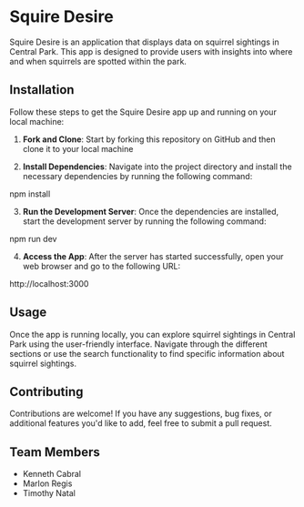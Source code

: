 # Squire Desire

Squire Desire is an application that displays data on squirrel sightings in Central Park. This app is designed to provide users with insights into where and when squirrels are spotted within the park.

## Installation

Follow these steps to get the Squire Desire app up and running on your local machine:

1. **Fork and Clone**: Start by forking this repository on GitHub and then clone it to your local machine


2. **Install Dependencies**: Navigate into the project directory and install the necessary dependencies by running the following command:

npm install


3. **Run the Development Server**: Once the dependencies are installed, start the development server by running the following command:

npm run dev


4. **Access the App**: After the server has started successfully, open your web browser and go to the following URL:

http://localhost:3000

## Usage

Once the app is running locally, you can explore squirrel sightings in Central Park using the user-friendly interface. Navigate through the different sections or use the search functionality to find specific information about squirrel sightings.

## Contributing

Contributions are welcome! If you have any suggestions, bug fixes, or additional features you'd like to add, feel free to submit a pull request.

## Team Members

- Kenneth Cabral
- Marlon Regis
- Timothy Natal
